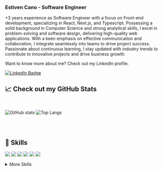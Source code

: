 ### Estiven Cano - Software Engineer

+3 years experience as Software Engineer with a focus on Front-end development, specializing in React, Next.js, and Typescript. Possessing a solid background in Computer Science and strong analytical skills, I excel in problem-solving and software design, delivering high-quality web applications. With a keen emphasis on effective communication and collaboration, I integrate seamlessly into teams to drive project success. Passionate about continuous learning, I stay updated with industry trends to contribute to innovative projects and drive business growth.

Want to know more about me? Check out my LinkedIn profile. 

[![LinkedIn Badge](https://img.shields.io/badge/LinkedIn-Profile-informational?style=flat&logo=linkedin&logoColor=white&color=0D76A8)](https://www.linkedin.com/in/estivencano/)


## &#x1f4c8; Check out my GitHub Stats  

<br>

![GitHub stats](https://github-readme-stats.vercel.app/api?username=EstivenCano&show_icons=true&theme=gotham)
![Top Langs](https://github-readme-stats.vercel.app/api/top-langs/?username=EstivenCano&layout=compact&theme=gotham&exclude_repo=b-metodos-numericos,metodos_numericos,ml_notebooks,fisica,topicos-algoritmos)



<br>
<br>

## 💼 Skills

![](https://img.shields.io/badge/Code-React-informational?style=flat&logo=react&logoColor=white&color=3578e5)
![](https://img.shields.io/badge/Code-Vue-informational?style=flat&logo=vue&logoColor=white&color=4fc08d)
![](https://img.shields.io/badge/Code-JavaScript-informational?style=flat&logo=JavaScript&logoColor=white&color=CFB91D)
![](https://img.shields.io/badge/Code-MongoDB-informational?style=flat&logo=MongoDB&logoColor=white&color=116149)
![](https://img.shields.io/badge/Code-Node-informational?style=flat&logo=Node.js&logoColor=white&color=116149)
![](https://img.shields.io/badge/Code-Python-informational?style=flat&logo=python&logoColor=white&color=CFB91D)

<details>
<summary>More Skills</summary>

![](https://img.shields.io/badge/Style-CSS-informational?style=flat&logo=css3&logoColor=white&color=4AB197)
![](https://img.shields.io/badge/Style-SASS-informational?style=flat&logo=sass&logoColor=white&color=EF44D5)
![](https://img.shields.io/badge/Tools-Heroku-informational?style=flat&logo=heroku&logoColor=white&color=79589f)
![](https://img.shields.io/badge/Tools-NPM-informational?style=flat&logo=npm&logoColor=white&color=cb3837)
![](https://img.shields.io/badge/Tools-Postman-informational?style=flat&logo=Postman&logoColor=white&color=fd7e14)
![](https://img.shields.io/badge/Tools-GitHub-informational?style=flat&logo=GitHub&logoColor=white&color=4AB197)

</details>

